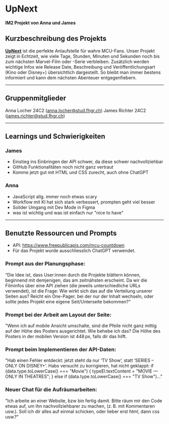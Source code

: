 # UpNext

**IM2 Projekt von Anna und James**

## Kurzbeschreibung des Projekts

**[UpNext](https://im2.jamesrichter.ch)** ist die perfekte Anlaufstelle für wahre MCU-Fans. Unser Projekt zeigt in Echtzeit, wie viele Tage, Stunden, Minuten und Sekunden noch bis zum nächsten Marvel-Film oder -Serie verbleiben. Zusätzlich werden wichtige Infos wie Release Date, Beschreibung und Veröffentlichungsart (Kino oder Disney+) übersichtlich dargestellt. So bleibt man immer bestens informiert und kann dem nächsten Abenteuer entgegenfiebern.

---

## Gruppenmitglieder

Anna Locher 24C2 (anna.locher@stud.fhgr.ch) James Richter 24C2 (james.richter@stud.fhgr.ch)

---

## Learnings und Schwierigkeiten

### James
- Einstieg ins Einbringen der API schwer, da diese schwer nachvollziehbar
- GitHub Funktionalitäten noch nicht ganz vertraut
- Komme jetzt gut mit HTML und CSS zurecht, auch ohne ChatGPT

### Anna
- JavaScript allg. immer noch etwas scary
- Workflow mit KI hat sich stark verbessert, prompten geht viel besser
- Solider Umgang mit Dev Mode in Figma
- was ist wichtig und was ist einfach nur "nice to have"

---

## Benutzte Ressourcen und Prompts
- API: https://www.freepublicapis.com/mcu-countdown
- Für das Projekt wurde ausschliesslich ChatGPT verwendet.

### Prompt aus der Planungsphase:
“Die Idee ist, dass User:innen durch die Projekte blättern können, beginnend mit demjenigen, das am zeitnähsten erscheint. Da wir die Filminfos über eine API ziehen (die jeweils unterschiedliche URLs verwendet), ist die Frage: Wie wirkt sich das auf die Verteilung unserer Seiten aus? Reicht ein One-Pager, bei der nur der Inhalt wechseln, oder sollte jedes Projekt eine eigene Seit/Unterseite bekommen?”

### Prompt bei der Arbeit am Layout der Seite:
"Wenn ich auf mobile Ansicht umschalte, sind die Pfeile nicht ganz mittig auf der Höhe des Posters ausgerichtet. Wie behebe ich das? Die Höhe des Posters in der mobilen Version ist 448 px, falls dir das hilft.

### Prompt beim Implementieren der API-Daten:
"Hab einen Fehler entdeckt: jetzt steht da nur ‘TV Show’, statt ‘SERIES – ONLY ON DISNEY+’. Habs versucht zu korrigieren, hat nicht geklappt:
    if (data.type.toLowerCase() === "Movie") {
      typeEl.textContent = "MOVIE — ONLY IN THEATRES";
    } else if (data.type.toLowerCase() === "TV Show")..."

### Neuer Chat für die Aufräumarbeiten:
"Ich arbeite an einer Website, bzw bin fertig damit. Bitte räum mir den Code etwas auf, um ihn nachvollziehbarer zu machen, (z. B. mit Kommentaren usw.). Soll ich dir alles auf einmal schicken, oder lieber erst html, dann css usw.?"